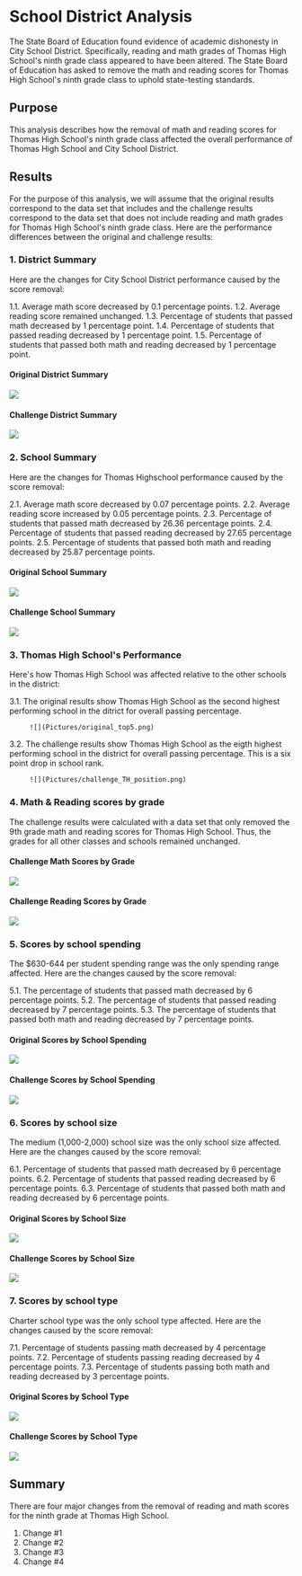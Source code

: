 # School District Analysis
The State Board of Education found evidence of academic dishonesty in City School District. Specifically, reading and math grades of Thomas High School's ninth grade class appeared to have been altered. The State Board of Education has asked to remove the math and reading scores for Thomas High School's ninth grade class to uphold state-testing standards. 

## Purpose
This analysis describes how the removal of math and reading scores for Thomas High School's ninth grade class affected the overall performance of Thomas High School and City School District.    

## Results
For the purpose of this analysis, we will assume that the original results correspond to the data set that includes and the challenge results correspond to the data set that does not include reading and math grades for Thomas High School's ninth grade class. Here are the performance differences between the original and challenge results: 

### 1. District Summary
Here are the changes for City School District performance caused by the score removal: 

   1.1. Average math score decreased by 0.1 percentage points.
   1.2. Average reading score remained unchanged.
   1.3. Percentage of students that passed math decreased by 1 percentage point. 
   1.4. Percentage of students that passed reading decreased by 1 percentage point. 
   1.5. Percentage of students that passed both math and reading decreased by 1 percentage point. 

   #### Original District Summary
   ![](Pictures/original_district_summary.png)

   #### Challenge District Summary
   ![](Pictures/challenge_disctrict_summary.png)

### 2. School Summary
Here are the changes for Thomas Highschool performance caused by the score removal: 

   2.1. Average math score decreased by 0.07 percentage points. 
   2.2. Average reading score increased by 0.05 percentage points. 
   2.3. Percentage of students that passed math decreased by 26.36 percentage points. 
   2.4. Percentage of students that passed reading decreased by 27.65 percentage points. 
   2.5. Percentage of students that passed both math and reading decreased by 25.87 percentage points. 

#### Original School Summary
![](Pictures/original_school_summary.png)

#### Challenge School Summary
![](Pictures/challenge_school_summary.png)

### 3. Thomas High School's Performance 
Here's how Thomas High School was affected relative to the other schools in the district:

   3.1. The original results show Thomas High School as the second highest performing school in the ditrict for overall passing percentage. 
         
         ![](Pictures/original_top5.png)

   3.2. The challenge results show Thomas High School as the eigth highest performing school in the district for overall passing percentage. This is a six point          drop in school rank. 
         
         ![](Pictures/challenge_TH_position.png) 

### 4. Math & Reading scores by grade
The challenge results were calculated with a data set that only removed the 9th grade math and reading scores for Thomas High School. Thus, the grades for all other classes and schools remained unchanged. 

#### Challenge Math Scores by Grade
![](Pictures/challenge_math_score_by_grade.png)
    
#### Challenge Reading Scores by Grade
![](Pictures/challenge_reading_score_by_grade.png)
    
### 5. Scores by school spending
The $630-644 per student spending range was the only spending range affected. Here are the changes caused by the score removal: 

   5.1. The percentage of students that passed math decreased by 6 percentage points. 
   5.2. The percentage of students that passed reading decreased by 7 percentage points. 
   5.3. The percentage of students that passed both math and reading decreased by 7 percentage points. 
   
   #### Original Scores by School Spending
   ![](Pictures/original_spending_summmary.png)
   
   #### Challenge Scores by School Spending
   ![](Pictures/challenge_spending_summary.png)
   
### 6. Scores by school size
The medium (1,000-2,000) school size was the only school size affected. Here are the changes caused by the score removal: 

   6.1. Percentage of students that passed math decreased by 6 percentage points. 
   6.2. Percentage of students that passed reading decreased by 6 percentage points. 
   6.3. Percentage of students that passed both math and reading decreased by 6 percentage points. 
   
   #### Original Scores by School Size
   ![](Pictures/original_size_summary.png)
   
   #### Challenge Scores by School Size
   ![](Pictures/challenge_size_summary.png)
   
### 7. Scores by school type
Charter school type was the only school type affected. Here are the changes caused by the score removal: 

   7.1. Percentage of students passing math decreased by 4 percentage points. 
   7.2. Percentage of students passing reading decreased by 4 percentage points. 
   7.3. Percentage of students passing both math and reading decreased by 3 percentage points. 
   
   #### Original Scores by School Type
   ![](Pictures/original_type_summary.png)
   
   #### Challenge Scores by School Type
   ![](Pictures/challenge_type_summary.png)
   
## Summary
There are four major changes from the removal of reading and math scores for the ninth grade at Thomas High School.  
1. Change #1
2. Change #2
3. Change #3
4. Change #4
